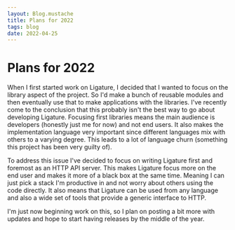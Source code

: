 ```yaml
---
layout: Blog.mustache
title: Plans for 2022
tags: blog
date: 2022-04-25
---
```


# Plans for 2022

When I first started work on Ligature, I decided that I wanted to focus on the library aspect of the project.
So I'd make a bunch of reusable modules and then eventually use that to make applications with the libraries.
I've recently come to the conclusion that this probably isn't the best way to go about developing Ligature.
Focusing first libraries means the main audience is developers (honestly just me for now) and not end users.
It also makes the implementation language very important since different languages mix with others to a varying degree.
This leads to a lot of language churn (something this project has been very guilty of).

To address this issue I've decided to focus on writing Ligature first and foremost as an HTTP API server.
This makes Ligature focus more on the end user and makes it more of a black box at the same time.
Meaning I can just pick a stack I'm productive in and not worry about others using the code directly.
It also means that Ligature can be used from any language and also a wide set of tools that provide a generic interface to HTTP.

I'm just now beginning work on this, so I plan on posting a bit more with updates and hope to start having releases by the middle of the year.

